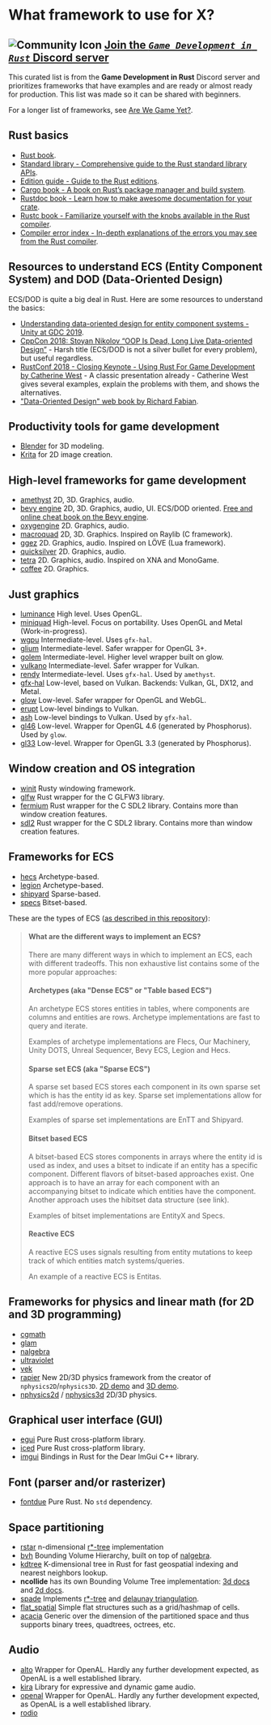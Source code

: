# What framework to use for X?

## ![Community Icon](./community-icon.png) [Join the ***`Game Development in Rust`*** Discord server](https://discord.gg/yNtPTb2)

This curated list is from the **Game Development in Rust** Discord server and prioritizes frameworks that have examples and are ready or almost ready for production. This list was made so it can be shared with beginners.

For a longer list of frameworks, see [Are We Game Yet?](https://arewegameyet.rs).

## Rust basics

- [Rust book](https://doc.rust-lang.org/book/).
- [Standard library - Comprehensive guide to the Rust standard library APIs](https://doc.rust-lang.org/std/index.html).
- [Edition guide - Guide to the Rust editions](https://doc.rust-lang.org/edition-guide/index.html).
- [Cargo book - A book on Rust’s package manager and build system](https://doc.rust-lang.org/cargo/index.html).
- [Rustdoc book - Learn how to make awesome documentation for your crate](https://doc.rust-lang.org/rustdoc/index.html).
- [Rustc book - Familiarize yourself with the knobs available in the Rust compiler](https://doc.rust-lang.org/rustc/index.html).
- [Compiler error index - In-depth explanations of the errors you may see from the Rust compiler](https://doc.rust-lang.org/error-index.html).


## Resources to understand ECS (Entity Component System) and DOD (Data-Oriented Design)

ECS/DOD is quite a big deal in Rust. Here are some resources to understand the basics:

- [Understanding data-oriented design for entity component systems - Unity at GDC 2019](https://www.youtube.com/watch?v=0_Byw9UMn9g).
- [CppCon 2018: Stoyan Nikolov “OOP Is Dead, Long Live Data-oriented Design”](https://www.youtube.com/watch?v=yy8jQgmhbAU) - Harsh title (ECS/DOD is not a silver bullet for every problem), but useful regardless.
- [RustConf 2018 - Closing Keynote - Using Rust For Game Development by Catherine West](https://www.youtube.com/watch?v=aKLntZcp27M) - A classic presentation already - Catherine West gives several examples, explain the problems with them, and shows the alternatives.
- ["Data-Oriented Design" web book by Richard Fabian](https://dataorienteddesign.com/dodbook).

## Productivity tools for game development

- [Blender](https://www.blender.org) for 3D modeling.
- [Krita](https://krita.org/en) for 2D image creation.

## High-level frameworks for game development

- [amethyst](https://docs.rs/amethyst) 2D, 3D. Graphics, audio.
- [bevy engine](https://bevyengine.org) 2D, 3D. Graphics, audio, UI. ECS/DOD oriented. [Free and online cheat book on the Bevy engine](https://bevy-cheatbook.github.io/).
- [oxygengine](https://docs.rs/oxygengine) 2D. Graphics, audio.
- [macroquad](https://docs.rs/macroquad) 2D, 3D. Graphics. Inspired on Raylib (C framework).
- [ggez](https://docs.rs/ggez) 2D. Graphics, audio. Inspired on LÖVE (Lua framework).
- [quicksilver](https://docs.rs/quicksilver) 2D. Graphics, audio.
- [tetra](https://docs.rs/tetra) 2D. Graphics, audio. Inspired on XNA and MonoGame.
- [coffee](https://docs.rs/coffee) 2D. Graphics.

## Just graphics

- [luminance](https://docs.rs/luminance) High level. Uses OpenGL.
- [miniquad](https://docs.rs/miniquad) High-level. Focus on portability. Uses OpenGL and Metal (Work-in-progress).
- [wgpu](https://docs.rs/wgpu) Intermediate-level. Uses `gfx-hal`.
- [glium](https://docs.rs/glium) Intermediate-level. Safer wrapper for OpenGL 3+.
- [golem](https://docs.rs/golem) Intermediate-level. Higher level wrapper built on glow.
- [vulkano](https://docs.rs/vulkano) Intermediate-level. Safer wrapper for Vulkan.
- [rendy](https://docs.rs/rendy) Intermediate-level. Uses `gfx-hal`. Used by `amethyst`.
- [gfx-hal](https://docs.rs/gfx-hal) Low-level, based on Vulkan. Backends: Vulkan, GL, DX12, and Metal.
- [glow](https://docs.rs/glow) Low-level. Safer wrapper for OpenGL and WebGL.
- [erupt](https://docs.rs/erupt) Low-level bindings to Vulkan.
- [ash](https://docs.rs/ash) Low-level bindings to Vulkan. Used by `gfx-hal`.
- [gl46](https://docs.rs/gl46) Low-level. Wrapper for OpenGL 4.6 (generated by Phosphorus). Used by `glow`.
- [gl33](https://docs.rs/gl33) Low-level. Wrapper for OpenGL 3.3 (generated by Phosphorus).

## Window creation and OS integration

- [winit](https://docs.rs/winit) Rusty windowing framework.
- [glfw](https://docs.rs/glfw) Rust wrapper for the C GLFW3 library.
- [fermium](https://docs.rs/fermium) Rust wrapper for the C SDL2 library. Contains more than window creation features.
- [sdl2](https://docs.rs/sdl2) Rust wrapper for the C SDL2 library. Contains more than window creation features.

## Frameworks for ECS

- [hecs](https://docs.rs/hecs) Archetype-based.
- [legion](https://docs.rs/legion) Archetype-based.
- [shipyard](https://docs.rs/shipyard) Sparse-based.
- [specs](https://docs.rs/specs) Bitset-based.

These are the types of ECS ([as described in this repository](https://github.com/SanderMertens/ecs-faq#what-are-the-different-ways-to-implement-an-ecs)):

> #### What are the different ways to implement an ECS?
>
> There are many different ways in which to implement an ECS, each with different tradeoffs. This non exhaustive list contains some of the more popular approaches:
>
> #### Archetypes (aka "Dense ECS" or "Table based ECS")
>
> An archetype ECS stores entities in tables, where components are columns and entities are rows. Archetype implementations are fast to query and iterate.
>
> Examples of archetype implementations are Flecs, Our Machinery, Unity DOTS, Unreal Sequencer, Bevy ECS, Legion and Hecs.
>
> #### Sparse set ECS (aka "Sparse ECS")
>
> A sparse set based ECS stores each component in its own sparse set which is has the entity id as key. Sparse set implementations allow for fast add/remove operations.
> 
> Examples of sparse set implementations are EnTT and Shipyard.
>
> #### Bitset based ECS
>
> A bitset-based ECS stores components in arrays where the entity id is used as index, and uses a bitset to indicate if an entity has a specific component. Different flavors of bitset-based approaches exist. One approach is to have an array for each component with an accompanying bitset to indicate which entities have the component. Another approach uses the hibitset data structure (see link).
>
> Examples of bitset implementations are EntityX and Specs.
>
> #### Reactive ECS
>
> A reactive ECS uses signals resulting from entity mutations to keep track of which entities match systems/queries.
>
> An example of a reactive ECS is Entitas.

## Frameworks for physics and linear math (for 2D and 3D programming)

- [cgmath](https://docs.rs/cgmath)
- [glam](https://docs.rs/glam)
- [nalgebra](https://docs.rs/nalgebra)
- [ultraviolet](https://docs.rs/ultraviolet)
- [vek](https://docs.rs/vek)
- [rapier](https://rapier.rs) New 2D/3D physics framework from the creator of `nphysics2D`/`nphysics3D`. [2D demo](https://rapier.rs/demos2d/index.html) and [3D demo](https://rapier.rs/demos3d/index.html).
- [nphysics2d](https://docs.rs/nphysics2d) / [nphysics3d](https://docs.rs/nphysics3d) 2D/3D physics.

## Graphical user interface (GUI)

- [egui](https://docs.rs/egui/) Pure Rust cross-platform library.
- [iced](https://docs.rs/iced/) Pure Rust cross-platform library.
- [imgui](https://docs.rs/imgui/) Bindings in Rust for the Dear ImGui C++ library.

## Font (parser and/or rasterizer)

- [fontdue](https://docs.rs/fontdue) Pure Rust. No `std` dependency.

## Space partitioning 

- [rstar](https://docs.rs/crate/rstar/) n-dimensional [r*-tree](https://en.wikipedia.org/wiki/R*_tree) implementation
- [bvh](https://docs.rs/crate/bvh/) Bounding Volume Hierarchy, built on top of [nalgebra](https://www.nalgebra.org/).
- [kdtree](https://docs.rs/crate/kdtree/) K-dimensional tree in Rust for fast geospatial indexing and nearest neighbors lookup.
- **ncollide** has its own Bounding Volume Tree implementation: [3d docs](https://www.ncollide.org/rustdoc/ncollide3d/partitioning/struct.BVT.html) and [2d docs](https://www.ncollide.org/rustdoc/ncollide2d/partitioning/struct.BVT.html).
- [spade](https://docs.rs/crate/spade/) Implements  [r*-tree](https://en.wikipedia.org/wiki/R*_tree) and [delaunay triangulation](https://en.wikipedia.org/wiki/Delaunay_triangulation).
- [flat_spatial](https://docs.rs/crate/flat_spatial/) Simple flat structures such as a grid/hashmap of cells.
- [acacia](https://docs.rs/crate/acacia/)  Generic over the dimension of the partitioned space and thus supports binary trees, quadtrees, octrees, etc.

## Audio

- [alto](https://docs.rs/alto) Wrapper for OpenAL. Hardly any further development expected, as OpenAL is a well established library.
- [kira](https://docs.rs/kira) Library for expressive and dynamic game audio.
- [openal](https://docs.rs/openal) Wrapper for OpenAL. Hardly any further development expected, as OpenAL is a well established library.
- [rodio](https://docs.rs/rodio)
